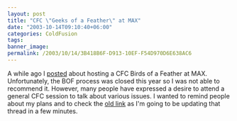```yaml
---
layout: post
title: "CFC \"Geeks of a Feather\" at MAX"
date: "2003-10-14T09:10:40+06:00"
categories: ColdFusion 
tags: 
banner_image: 
permalink: /2003/10/14/3B418B6F-D913-10EF-F54D970D6E638AC6
---
```


A while ago I <a href="http://www.camdenfamily.com/morpheus/blog/index.cfm?mode=entry&entry=395FDE79-0732-EF30-DC09F951F4E80705">posted</a> about hosting a CFC Birds of a Feather at MAX. Unfortunately, the BOF process was closed this year so I was not able to recommend it. However, many people have expressed a desire to attend a general CFC session to talk about various issues. I wanted to remind people about my plans and to check the <a href="http://www.camdenfamily.com/morpheus/blog/index.cfm?mode=entry&entry=395FDE79-0732-EF30-DC09F951F4E80705">old link</a> as I'm going to be updating that thread in a few minutes.
